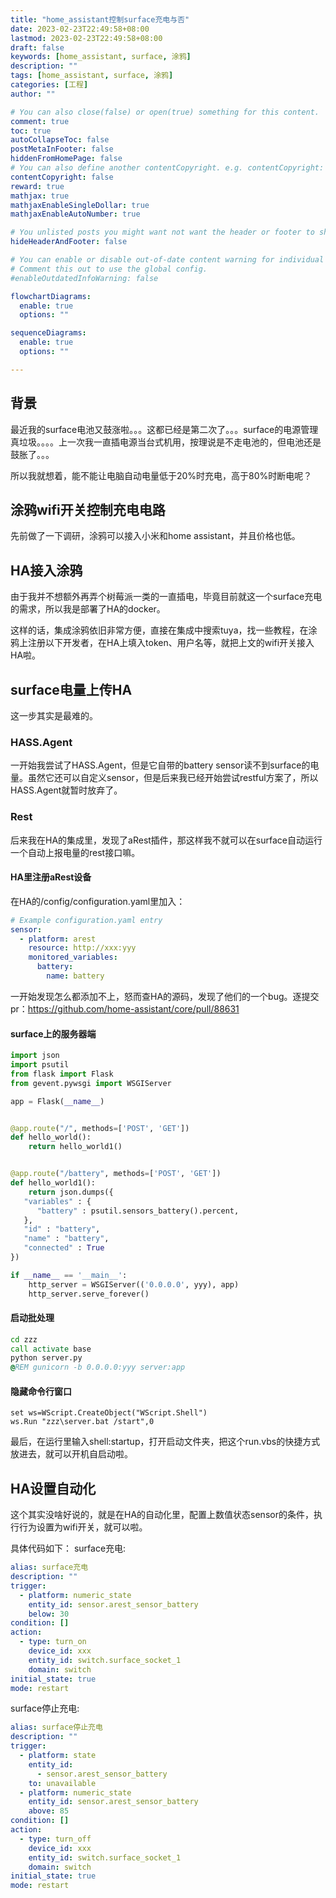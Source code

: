 ```yaml
---
title: "home_assistant控制surface充电与否"
date: 2023-02-23T22:49:58+08:00
lastmod: 2023-02-23T22:49:58+08:00
draft: false
keywords: [home_assistant, surface, 涂鸦]
description: ""
tags: [home_assistant, surface, 涂鸦]
categories: [工程]
author: ""

# You can also close(false) or open(true) something for this content.
comment: true
toc: true
autoCollapseToc: false
postMetaInFooter: false
hiddenFromHomePage: false
# You can also define another contentCopyright. e.g. contentCopyright: "This is another copyright."
contentCopyright: false
reward: true
mathjax: true
mathjaxEnableSingleDollar: true
mathjaxEnableAutoNumber: true

# You unlisted posts you might want not want the header or footer to show
hideHeaderAndFooter: false

# You can enable or disable out-of-date content warning for individual post.
# Comment this out to use the global config.
#enableOutdatedInfoWarning: false

flowchartDiagrams:
  enable: true
  options: ""

sequenceDiagrams: 
  enable: true
  options: ""

---
```


## 背景

最近我的surface电池又鼓涨啦。。。这都已经是第二次了。。。surface的电源管理真垃圾。。。。上一次我一直插电源当台式机用，按理说是不走电池的，但电池还是鼓胀了。。。

所以我就想着，能不能让电脑自动电量低于20%时充电，高于80%时断电呢？

## 涂鸦wifi开关控制充电电路

先前做了一下调研，涂鸦可以接入小米和home assistant，并且价格也低。

## HA接入涂鸦

由于我并不想额外再弄个树莓派一类的一直插电，毕竟目前就这一个surface充电的需求，所以我是部署了HA的docker。

这样的话，集成涂鸦依旧非常方便，直接在集成中搜索tuya，找一些教程，在涂鸦上注册以下开发者，在HA上填入token、用户名等，就把上文的wifi开关接入HA啦。

## surface电量上传HA

这一步其实是最难的。

### HASS.Agent

一开始我尝试了HASS.Agent，但是它自带的battery sensor读不到surface的电量。虽然它还可以自定义sensor，但是后来我已经开始尝试restful方案了，所以HASS.Agent就暂时放弃了。

### Rest

后来我在HA的集成里，发现了aRest插件，那这样我不就可以在surface自动运行一个自动上报电量的rest接口嘛。

#### HA里注册aRest设备

在HA的/config/configuration.yaml里加入：

```yaml
# Example configuration.yaml entry
sensor:
  - platform: arest
    resource: http://xxx:yyy
    monitored_variables:
      battery:
        name: battery
```

一开始发现怎么都添加不上，怒而查HA的源码，发现了他们的一个bug。逐提交pr：<https://github.com/home-assistant/core/pull/88631>

#### surface上的服务器端

```python
import json
import psutil
from flask import Flask
from gevent.pywsgi import WSGIServer

app = Flask(__name__)


@app.route("/", methods=['POST', 'GET'])
def hello_world():
    return hello_world1()


@app.route("/battery", methods=['POST', 'GET'])
def hello_world1():
    return json.dumps({
   "variables" : {
      "battery" : psutil.sensors_battery().percent,
   },
   "id" : "battery",
   "name" : "battery",
   "connected" : True
})

if __name__ == '__main__':
    http_server = WSGIServer(('0.0.0.0', yyy), app)
    http_server.serve_forever()
```

#### 启动批处理

```bat
cd zzz
call activate base
python server.py
@REM gunicorn -b 0.0.0.0:yyy server:app
```

#### 隐藏命令行窗口

```vbs
set ws=WScript.CreateObject("WScript.Shell") 
ws.Run "zzz\server.bat /start",0
```

最后，在运行里输入shell:startup，打开启动文件夹，把这个run.vbs的快捷方式放进去，就可以开机自启动啦。

## HA设置自动化

这个其实没啥好说的，就是在HA的自动化里，配置上数值状态sensor的条件，执行行为设置为wifi开关，就可以啦。

具体代码如下：
surface充电:

```yaml
alias: surface充电
description: ""
trigger:
  - platform: numeric_state
    entity_id: sensor.arest_sensor_battery
    below: 30
condition: []
action:
  - type: turn_on
    device_id: xxx
    entity_id: switch.surface_socket_1
    domain: switch
initial_state: true
mode: restart
```

surface停止充电:

```yaml
alias: surface停止充电
description: ""
trigger:
  - platform: state
    entity_id:
      - sensor.arest_sensor_battery
    to: unavailable
  - platform: numeric_state
    entity_id: sensor.arest_sensor_battery
    above: 85
condition: []
action:
  - type: turn_off
    device_id: xxx
    entity_id: switch.surface_socket_1
    domain: switch
initial_state: true
mode: restart
```
